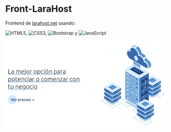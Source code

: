 # Front-LaraHost
Frontend de [larahost.net](https://www.larahost.net)  usando:

![HTML5](https://img.shields.io/badge/html5-%23E34F26.svg?style=for-the-badge&logo=html5&logoColor=white),
![CSS3](https://img.shields.io/badge/css3-%231572B6.svg?style=for-the-badge&logo=css3&logoColor=white),
![Bootstrap](https://img.shields.io/badge/bootstrap-%23563D7C.svg?style=for-the-badge&logo=bootstrap&logoColor=white) y
![JavaScript](https://img.shields.io/badge/javascript-%23323330.svg?style=for-the-badge&logo=javascript&logoColor=%23F7DF1E)

<img src="./example.png">




